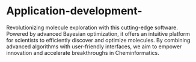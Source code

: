 # Application-development-
Revolutionizing molecule exploration with this cutting-edge software. Powered by advanced Bayesian optimization, it offers an intuitive platform for scientists to efficiently discover and optimize molecules. By combining advanced algorithms with user-friendly interfaces, we aim to empower innovation and accelerate breakthroughs in Cheminformatics.
